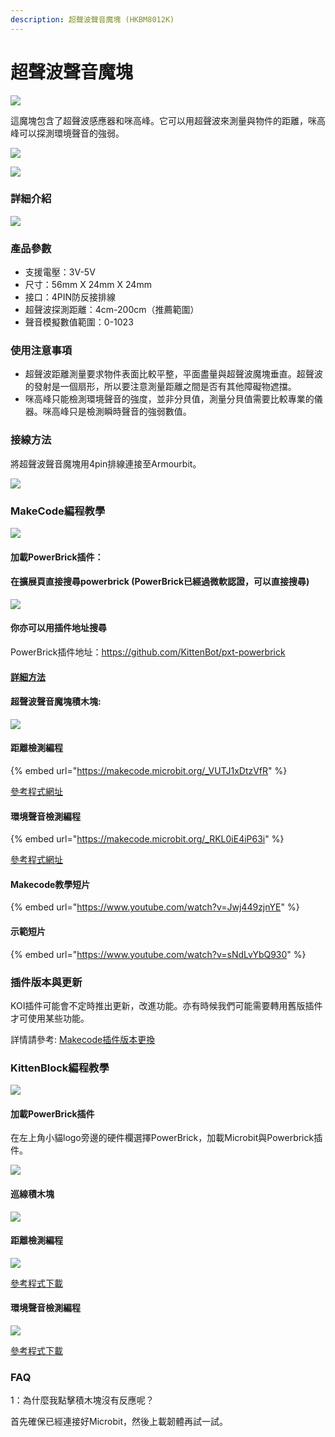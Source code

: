 ```yaml
---
description: 超聲波聲音魔塊 (HKBM8012K)
---
```


# 超聲波聲音魔塊

![](https://kittenbothk.readthedocs.io/en/latest/\_images/06\_04.png)

這魔塊包含了超聲波感應器和咪高峰。它可以用超聲波來測量與物件的距離，咪高峰可以探測環境聲音的強弱。

![](https://kittenbothk.readthedocs.io/en/latest/\_images/IMG\_2577.GIF)

![](https://kittenbothk.readthedocs.io/en/latest/\_images/IMG\_2576.GIF)

### 詳細介紹

![](https://kittenbothk.readthedocs.io/en/latest/\_images/06\_01.png)

### 產品參數

* 支援電壓：3V-5V
* 尺寸：56mm X 24mm X 24mm
* 接口：4PIN防反接排線
* 超聲波探測距離：4cm-200cm（推薦範圍）
* 聲音模擬數值範圍：0-1023

### 使用注意事項

* 超聲波距離測量要求物件表面比較平整，平面盡量與超聲波魔塊垂直。超聲波的發射是一個扇形，所以要注意測量距離之間是否有其他障礙物遮擋。
* 咪高峰只能檢測環境聲音的強度，並非分貝值，測量分貝值需要比較專業的儀器。咪高峰只是檢測瞬時聲音的強弱數值。

### 接線方法

將超聲波聲音魔塊用4pin排線連接至Armourbit。

![](https://kittenbothk.readthedocs.io/en/latest/\_images/ultrasound\_wire.png)

### MakeCode編程教學

![](https://kittenbothk.readthedocs.io/en/latest/\_images/mcbanner13.png)

#### 加載PowerBrick插件：

#### 在擴展頁直接搜尋powerbrick (PowerBrick已經過微軟認證，可以直接搜尋)

![](https://kittenbothk.readthedocs.io/en/latest/\_images/powerbrick\_search.png)

#### 你亦可以用插件地址搜尋

PowerBrick插件地址：https://github.com/KittenBot/pxt-powerbrick

#### [詳細方法](../../makecode/kittenbotandmakecode.md)

#### 超聲波聲音魔塊積木塊:

![](https://kittenbothk.readthedocs.io/en/latest/\_images/ultrasoundblocks.png)

#### 距離檢測編程

{% embed url="https://makecode.microbit.org/_VUTJ1xDtzVfR" %}

[參考程式網址](https://makecode.microbit.org/\_VUTJ1xDtzVfR)

#### 環境聲音檢測編程

{% embed url="https://makecode.microbit.org/_RKL0iE4iP63i" %}

[參考程式網址](https://makecode.microbit.org/\_RKL0iE4iP63i)

#### Makecode教學短片

{% embed url="https://www.youtube.com/watch?v=Jwj449zjnYE" %}

#### 示範短片

{% embed url="https://www.youtube.com/watch?v=sNdLvYbQ930" %}

### 插件版本與更新

KOI插件可能會不定時推出更新，改進功能。亦有時候我們可能需要轉用舊版插件才可使用某些功能。

詳情請參考: [Makecode插件版本更換](../../makecode/makecodeextupdate.md)

### KittenBlock編程教學

![](https://kittenbothk.readthedocs.io/en/latest/\_images/kbbanner7.png)

#### 加載PowerBrick插件

在左上角小貓logo旁邊的硬件欄選擇PowerBrick，加載Microbit與Powerbrick插件。

![](https://kittenbothk.readthedocs.io/en/latest/\_images/addextension1.png)

#### 巡線積木塊

![](https://kittenbothk.readthedocs.io/en/latest/\_images/kbultrasoundblocks.png)

#### 距離檢測編程

![](https://kittenbothk.readthedocs.io/en/latest/\_images/kbultrasounddist.png)

[參考程式下載](https://bit.ly/PowerbrickM4\_01sb3)

#### 環境聲音檢測編程

![](https://kittenbothk.readthedocs.io/en/latest/\_images/kbultrasoundlevel.png)

[參考程式下載](https://bit.ly/PowerbrickM4\_02sb3)

### FAQ

1：為什麼我點擊積木塊沒有反應呢？

首先確保已經連接好Microbit，然後上載韌體再試一試。
